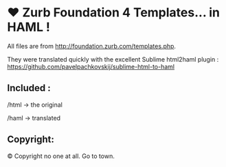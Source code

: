 # :heart: Zurb Foundation 4 Templates... in HAML !
All files are from http://foundation.zurb.com/templates.php.

They were translated quickly with the excellent Sublime html2haml plugin : https://github.com/pavelpachkovskij/sublime-html-to-haml

## Included :
/html -> the original

/haml -> translated

## Copyright:
© Copyright no one at all. Go to town.
